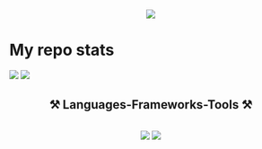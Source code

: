<h1 align="center">
    <img src="https://readme-typing-svg.herokuapp.com/?font=Righteous&color=#15F5BA&size=35&center=true&vCenter=true&width=500&height=70&duration=4000&lines=Hi+There!+👋;+I'm+Panjoel!;" />
</h1>

# My repo stats
<img src="https://github-readme-stats.vercel.app/api?username=Panjiiiiiii&show_icons=true&theme=tokyonight"/>
<img src="https://github-readme-stats.vercel.app/api/top-langs/?username=Panjiiiiiii&layout=donut&theme=tokyonight"/>

<h2 align="center">⚒️ Languages-Frameworks-Tools ⚒️</h2>
<br/>
<div align="center">
    <img src="https://skillicons.dev/icons?i=react,bootstrap,mui,html,css,vscode,github,figma,tailwind,git" />
    <img src="https://skillicons.dev/icons?i=nodejs,python,javascript,express,java,mysql" /><br>
</div>
